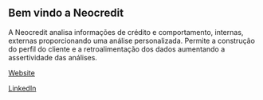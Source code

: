 ## Bem vindo a Neocredit

A Neocredit analisa informações de crédito e comportamento, internas, externas proporcionando uma análise personalizada. Permite a construção do perfil do cliente e a retroalimentação dos dados aumentando a assertividade das análises.

[Website](https://www.neocredit.com.br)

[LinkedIn](https://www.linkedin.com/company/neocredit-inteligencia)
